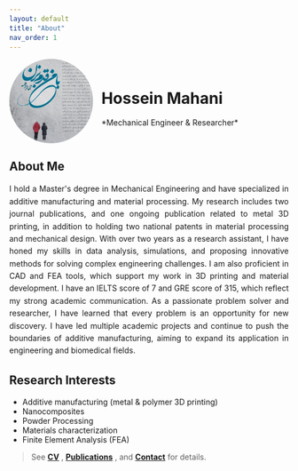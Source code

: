 ```yaml
---
layout: default
title: "About"
nav_order: 1
---
```


<!-- JavaScript to display a random quote -->
<script>
  const quotes = [
    "Success is not final, failure is not fatal: It is the courage to continue that counts. – Winston Churchill",
    "The only way to do great work is to love what you do. – Steve Jobs",
    "It does not matter how slowly you go as long as you do not stop. – Confucius",
    "You have to learn the rules of the game. And then you have to play better than anyone else. – Albert Einstein",
    "The future belongs to those who believe in the beauty of their dreams. – Eleanor Roosevelt",
    "Do not wait to strike till the iron is hot, but make it hot by striking. – William Butler Yeats",
    "The difference between a successful person and others is not a lack of strength, not a lack of knowledge, but rather a lack in will. – Vince Lombardi",
    "If you are not willing to risk the usual, you will have to settle for the ordinary. – Jim Rohn"
  ];

  // Function to display a random quote
  function getRandomQuote() {
    const randomIndex = Math.floor(Math.random() * quotes.length);
    document.getElementById("quote-section").innerText = quotes[randomIndex];
  }

  // Call the function when the page loads
  window.onload = getRandomQuote;
</script>


<div class="headshot-container" style="display: flex; align-items: center; flex-wrap: wrap;">
  <img 
    src="/assets/img/headshot.jpg" 
    alt="Hossein Mahani" 
    style="width: 4cm; height: 4cm; border-radius: 50%; object-fit: cover; margin-right: 15px;">
  <div class="name-container">
    <h1 id="hossein-name">Hossein Mahani</h1>
    <p>*Mechanical Engineer & Researcher*</p>
  </div>
</div>

<h2 id="about-me">About Me</h2>
<p style="text-align: justify; text-justify: inter-word; line-height: 1.6;">
  I hold a Master's degree in Mechanical Engineering and have specialized in additive manufacturing and material processing. My research includes two journal publications, and one ongoing publication related to metal 3D printing, in addition to holding two national patents in material processing and mechanical design. With over two years as a research assistant, I have honed my skills in data analysis, simulations, and proposing innovative methods for solving complex engineering challenges. I am also proficient in CAD and FEA tools, which support my work in 3D printing and material development. I have an IELTS score of 7 and GRE score of 315, which reflect my strong academic communication. As a passionate problem solver and researcher, I have learned that every problem is an opportunity for new discovery. I have led multiple academic projects and continue to push the boundaries of additive manufacturing, aiming to expand its application in engineering and biomedical fields.
</p>


## Research Interests
- Additive manufacturing (metal & polymer 3D printing)  
- Nanocomposites  
- Powder Processing  
- Materials characterization  
- Finite Element Analysis (FEA)
  
   


> See  **[CV](/cv)** , **[Publications](/publications)** , and **[Contact](/contact)** for details.
